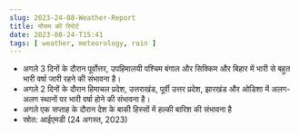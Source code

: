 ```yaml
---
slug: 2023-24-08-Weather-Report 
title: मौसम की रिपोर्ट 
date: 2023-08-24-T15:41
tags: [ weather, meteorology, rain ]
--- 
```

- अगले 3 दिनों के दौरान पूर्वोत्तर, उपहिमालयी पश्चिम बंगाल और सिक्किम और बिहार में भारी से बहुत भारी वर्षा जारी रहने की संभावना है।
- अगले 2 दिनों के दौरान हिमाचल प्रदेश, उत्तराखंड, पूर्वी उत्तर प्रदेश, झारखंड और ओडिशा में अलग-अलग स्थानों पर भारी वर्षा होने की संभावना है।
- अगले एक सप्ताह के दौरान देश के बाकी हिस्सों में हल्की बारिश की संभावना है
- स्रोत: आईएमडी (24 अगस्त, 2023)
